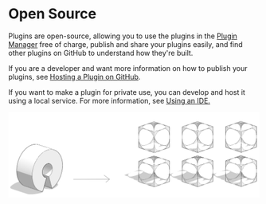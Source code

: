 # Open Source



Plugins are open-source, allowing you to use the plugins in the [Plugin Manager](../how-to-use-plug-ins/the-plugin-manager.md) free of charge, publish and share your plugins easily, and find other plugins on GitHub to understand how they're built.&#x20;

If you are a developer and want more information on how to publish your plugins, see [Hosting a Plugin on GitHub](../how-to-develop-plug-ins/advanced-development/hosting-a-plugin-on-github.md).&#x20;

If you want to make a plugin for private use, you can develop and host it using a local service. For more information, see [Using an IDE. ](../how-to-develop-plug-ins/advanced-development/using-an-ide.md)

![](../../.gitbook/assets/c18.PNG)

